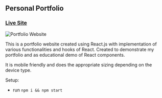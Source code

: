 ## Personal Portfolio

### [Live Site](https://portfolio-website-reactjs.netlify.app/)

![Portfolio Website](https://i.ibb.co/WgPMpts/image.png)

This is a portfolio website created using React.js with implementation of various functionalities and hooks of React. Created to demonstrate my portfolio and as educational demo of React components.

It is mobile friendly and does the appropriate sizing depending on the device type.

Setup:

- run `npm i && npm start`
